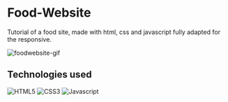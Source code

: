 # Food-Website
 Tutorial of a food site, made with html, css and javascript fully adapted for the responsive.
 
 ![foodwebsite-gif](https://user-images.githubusercontent.com/91050670/169670953-e1d78dfc-f434-4400-93b7-8fdc31b217b8.gif)
 
## Technologies used
![HTML5](https://img.shields.io/badge/html5-%23E34F26.svg?style=for-the-badge&logo=html5&logoColor=white)
![CSS3](https://img.shields.io/badge/css3-%231572B6.svg?style=for-the-badge&logo=css3&logoColor=white)
![Javascript](https://img.shields.io/badge/JavaScript-F7DF1E?style=for-the-badge&logo=javascript&logoColor=black)
